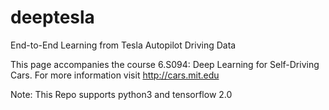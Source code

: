 # deeptesla
End-to-End Learning from Tesla Autopilot Driving Data

This page accompanies the course 6.S094: Deep Learning for Self-Driving Cars. For more information visit http://cars.mit.edu 

Note: This Repo supports python3 and tensorflow 2.0
